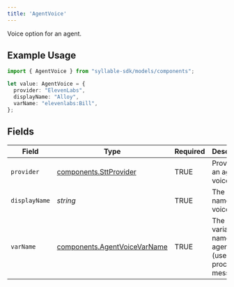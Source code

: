 ```yaml
---
title: 'AgentVoice'
---
```


Voice option for an agent.

## Example Usage

```typescript
import { AgentVoice } from "syllable-sdk/models/components";

let value: AgentVoice = {
  provider: "ElevenLabs",
  displayName: "Alloy",
  varName: "elevenlabs:Bill",
};
```

## Fields

| Field                                                                        | Type                                                                         | Required                                                                     | Description                                                                  | Example                                                                      |
| ---------------------------------------------------------------------------- | ---------------------------------------------------------------------------- | ---------------------------------------------------------------------------- | ---------------------------------------------------------------------------- | ---------------------------------------------------------------------------- |
| `provider`                                                                   | [components.SttProvider](/sdk-docs/models/components/sttprovider)             | TRUE                                                           | Provider for an agent voice.                                                 |                                                                              |
| `displayName`                                                                | *string*                                                                     | TRUE                                                           | The display name of the voice                                                | Alloy                                                                        |
| `varName`                                                                    | [components.AgentVoiceVarName](/sdk-docs/models/components/agentvoicevarname) | TRUE                                                           | The variable name of an agent voice (used when procesing messages).          |                                                                              |